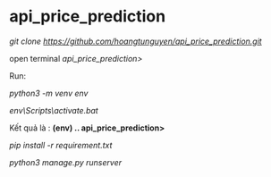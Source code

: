 # api_price_prediction

*git clone https://github.com/hoangtunguyen/api_price_prediction.git*

open terminal *api_price_prediction>*

Run: 

*python3 -m venv env*

*env\Scripts\activate.bat*

Kết quả là :  **(env) .. api_price_prediction>**

*pip install -r requirement.txt*

*python3 manage.py runserver*
